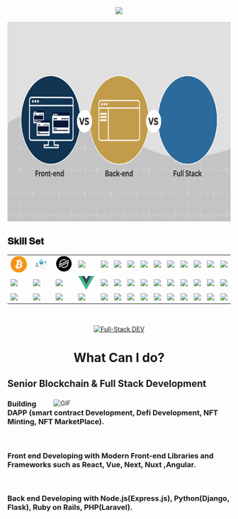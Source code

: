 <p align="center">
  <a href="https://github.com/DarkBear0121">
    <img src="https://readme-typing-svg.herokuapp.com?lines=Full-Stack+Developer;Good+Team-Player;Passionate%20Developer;Specialized%20in%20JavaScript%20and%20TypeScript;React,%20Vue,%20Svelte%20for%20the%20Front-End;Node.js,%20Python%20for%20the%20Back-End;Always%20learning%20new%20things&center=true&width=500&height=50">
  </a>
</p>
<img src="./image/1.gif"  alt="Awesome Badge" width="100%" height="450px"/>

<h2 font-weight="bold">𝐒𝐤𝐢𝐥𝐥 𝐒𝐞𝐭</h2>
<table>
  <tr>
    <td>
      <img src="./image/bitoin.svg" width="100px"/>
    </td>
    <td>
      <img src="./image/ethereum.svg" width="100px"/>
    </td>
    <td>
      <img src="./image/stellar-cryptocurrency.svg" width="100px"/>
    </td>
    <td>
       <img src="https://cdn.jsdelivr.net/gh/devicons/devicon/icons/python/python-original.svg" width="100"/>
    </td>
    <td>
        <img src="https://cdn.jsdelivr.net/gh/devicons/devicon/icons/react/react-original.svg" width="100" />
    </td>
    <td>
      <img src="https://cdn.jsdelivr.net/gh/devicons/devicon/icons/redux/redux-original.svg" width="100"/>
    </td>
    <td>
      <img src="https://cdn.jsdelivr.net/gh/devicons/devicon/icons/nextjs/nextjs-original.svg" width="100"/>
    </td>
    <td>
        <img src="https://cdn.jsdelivr.net/gh/devicons/devicon/icons/angularjs/angularjs-original.svg" width="100"/>
    </td>
    <td>
      <img src="https://cdn.jsdelivr.net/gh/devicons/devicon/icons/nodejs/nodejs-original.svg" width="100"/>
    </td>
    <td>
      <img src="https://cdn.jsdelivr.net/gh/devicons/devicon/icons/express/express-original.svg" width="100"/>
    </td>
    <td>
      <img src="https://cdn.jsdelivr.net/gh/devicons/devicon/icons/nestjs/nestjs-plain.svg" width="100"/>
    </td>
    <td>
      <img src="https://cdn.jsdelivr.net/gh/devicons/devicon/icons/laravel/laravel-plain.svg" width="100"/>
    </td>
    <td>
      <img src="https://cdn.jsdelivr.net/gh/devicons/devicon/icons/django/django-plain.svg" width="100"/> 
    </td>
    <td>
      <img src="https://cdn.jsdelivr.net/gh/devicons/devicon/icons/graphql/graphql-plain.svg" width="100"/>
    </td>
  </tr>
  
  <tr>
    <td>
      <img src="https://cdn.jsdelivr.net/gh/devicons/devicon/icons/typescript/typescript-original.svg" width="100"/>
    </td>
    <td>
      <img src="https://cdn.jsdelivr.net/gh/devicons/devicon/icons/php/php-original.svg" width="100"/>
    </td>
    <td>
      <img src="https://cdn.jsdelivr.net/gh/devicons/devicon/icons/sass/sass-original.svg" />
    </td>
    <td>
      <img src="./image/vue.svg" width="100px"/>
    </td>
    <td>
       <img src="https://cdn.jsdelivr.net/gh/devicons/devicon/icons/bootstrap/bootstrap-original.svg" />
    </td>
    <td>
        <img src="https://cdn.jsdelivr.net/gh/devicons/devicon/icons/materialui/materialui-original.svg" />
    </td>
    <td>
      <img src="https://cdn.jsdelivr.net/gh/devicons/devicon/icons/tailwindcss/tailwindcss-plain.svg" />
    </td>
    <td>
        <img src="https://cdn.jsdelivr.net/gh/devicons/devicon/icons/firebase/firebase-plain.svg" />
    </td>
    <td>
      <img src="https://cdn.jsdelivr.net/gh/devicons/devicon/icons/d3js/d3js-original.svg" />
    </td>
    <td>
      <img src="https://cdn.jsdelivr.net/gh/devicons/devicon/icons/mysql/mysql-original.svg" />
    </td>
    <td>
      <img src="https://cdn.jsdelivr.net/gh/devicons/devicon/icons/postgresql/postgresql-original.svg" />
    </td>
    <td>
        <img src="https://cdn.jsdelivr.net/gh/devicons/devicon/icons/mongodb/mongodb-original.svg" />
    </td>
    <td>
        <img src="https://cdn.jsdelivr.net/gh/devicons/devicon/icons/sequelize/sequelize-original.svg" />
    </td>
    <td>
      <img src="https://cdn.jsdelivr.net/gh/devicons/devicon/icons/sketch/sketch-original.svg" />
    </td>
  
  </tr>
  
  <tr>
    <td>
      <img src="https://cdn.jsdelivr.net/gh/devicons/devicon/icons/javascript/javascript-original.svg" width="100"/>
    </td>
    <td>
      <img src="https://cdn.jsdelivr.net/gh/devicons/devicon/icons/nginx/nginx-original.svg" />
    </td>
    <td>
      <img src="https://cdn.jsdelivr.net/gh/devicons/devicon/icons/jest/jest-plain.svg" />
    </td>
    <td>
       <img src="https://cdn.jsdelivr.net/gh/devicons/devicon/icons/jenkins/jenkins-line.svg" />
    </td>
    <td>
        <img src="https://cdn.jsdelivr.net/gh/devicons/devicon/icons/socketio/socketio-original.svg" />
    </td>
    <td>
        <img src="https://cdn.jsdelivr.net/gh/devicons/devicon/icons/docker/docker-original.svg" />
    </td>
    <td>
      <img src="https://cdn.jsdelivr.net/gh/devicons/devicon/icons/magento/magento-original.svg" />
    </td>
    <td>
        <img src="https://cdn.jsdelivr.net/gh/devicons/devicon/icons/heroku/heroku-original.svg" />
    </td>
    <td>
      <img src="https://cdn.jsdelivr.net/gh/devicons/devicon/icons/kubernetes/kubernetes-plain.svg" />
    </td>
    <td>
      <img src="https://cdn.jsdelivr.net/gh/devicons/devicon/icons/digitalocean/digitalocean-original.svg" />
    </td>
    <td>
      <img src="https://cdn.jsdelivr.net/gh/devicons/devicon/icons/amazonwebservices/amazonwebservices-original.svg" />
    </td>
    <td>
        <img src="https://cdn.jsdelivr.net/gh/devicons/devicon/icons/github/github-original.svg" />
    </td>
    <td>
      <img src="https://cdn.jsdelivr.net/gh/devicons/devicon/icons/bitbucket/bitbucket-original.svg" />
    </td>
    <td>
      <img src="https://cdn.jsdelivr.net/gh/devicons/devicon/icons/eslint/eslint-original.svg" />
    </td>
  
  </tr>
</table>
<br/>
<br>
<div align="center" >
  <a  align="center" href="https://github.com/DarkBear0121" title="Go to Source">
    <img width=50% style="text-align: center;" src="https://github-readme-streak-stats.herokuapp.com/?user=toptalentdev&theme=react&border=61dafb&hide_border=true" alt="Full-Stack DEV" />
  </a>
</div>

<div align="center"><h1 font-weight="bold">What Can I do?</h1></div>

## Senior Blockchain & Full Stack Development
<div>
<img align="right" alt="GIF" src="https://github.com/abhisheknaiidu/abhisheknaiidu/blob/master/code.gif?raw=true" width="400" />

### Building DAPP (smart contract Development, Defi Development, NFT Minting, NFT MarketPlace).
<br />
  
### Front end Developing with Modern Front-end Libraries and Frameworks such as React, Vue, Next, Nuxt ,Angular.
<br />

### Back end Developing with Node.js(Express.js), Python(Django, Flask), Ruby on Rails, PHP(Laravel).
<br />
  
</div>
<br />

